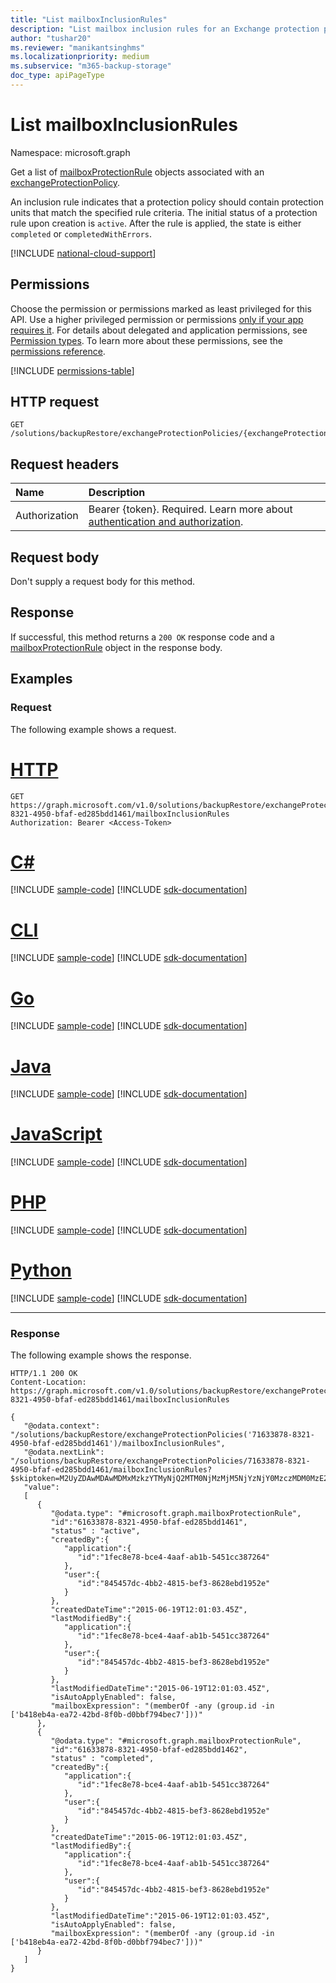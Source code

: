 ```yaml
---
title: "List mailboxInclusionRules"
description: "List mailbox inclusion rules for an Exchange protection policy."
author: "tushar20"
ms.reviewer: "manikantsinghms"
ms.localizationpriority: medium
ms.subservice: "m365-backup-storage"
doc_type: apiPageType
---
```


# List mailboxInclusionRules

Namespace: microsoft.graph

Get a list of [mailboxProtectionRule](../resources/mailboxprotectionrule.md) objects associated with an [exchangeProtectionPolicy](../resources/exchangeprotectionpolicy.md).

An inclusion rule indicates that a protection policy should contain protection units that match the specified rule criteria. The initial status of a protection rule upon creation is `active`. After the rule is applied, the state is either `completed` or `completedWithErrors`.

[!INCLUDE [national-cloud-support](../../includes/global-only.md)]

## Permissions

Choose the permission or permissions marked as least privileged for this API. Use a higher privileged permission or permissions [only if your app requires it](/graph/permissions-overview#best-practices-for-using-microsoft-graph-permissions). For details about delegated and application permissions, see [Permission types](/graph/permissions-overview#permission-types). To learn more about these permissions, see the [permissions reference](/graph/permissions-reference).

<!-- { "blockType": "permissions", "name": "exchangeprotectionpolicy_list_mailboxinclusionrules" } -->
[!INCLUDE [permissions-table](../includes/permissions/exchangeprotectionpolicy-list-mailboxinclusionrules-permissions.md)]

## HTTP request

<!-- {
  "blockType": "ignored"
}
-->
``` http
GET /solutions/backupRestore/exchangeProtectionPolicies/{exchangeProtectionPolicyId}/mailboxInclusionRules
```

## Request headers

|Name|Description|
|:---|:---|
|Authorization|Bearer {token}. Required. Learn more about [authentication and authorization](/graph/auth/auth-concepts).|

## Request body

Don't supply a request body for this method.

## Response

If successful, this method returns a `200 OK` response code and a [mailboxProtectionRule](../resources/mailboxprotectionrule.md) object in the response body.

## Examples

### Request

The following example shows a request.

# [HTTP](#tab/http)
<!-- {
  "blockType": "request",
  "name": "exchangeprotectionpolicy_list_mailboxinclusionrule"
}
-->
``` http
GET https://graph.microsoft.com/v1.0/solutions/backupRestore/exchangeProtectionPolicies/71633878-8321-4950-bfaf-ed285bdd1461/mailboxInclusionRules
Authorization: Bearer <Access-Token>
```

# [C#](#tab/csharp)
[!INCLUDE [sample-code](../includes/snippets/csharp/exchangeprotectionpolicy-list-mailboxinclusionrule-csharp-snippets.md)]
[!INCLUDE [sdk-documentation](../includes/snippets/snippets-sdk-documentation-link.md)]

# [CLI](#tab/cli)
[!INCLUDE [sample-code](../includes/snippets/cli/exchangeprotectionpolicy-list-mailboxinclusionrule-cli-snippets.md)]
[!INCLUDE [sdk-documentation](../includes/snippets/snippets-sdk-documentation-link.md)]

# [Go](#tab/go)
[!INCLUDE [sample-code](../includes/snippets/go/exchangeprotectionpolicy-list-mailboxinclusionrule-go-snippets.md)]
[!INCLUDE [sdk-documentation](../includes/snippets/snippets-sdk-documentation-link.md)]

# [Java](#tab/java)
[!INCLUDE [sample-code](../includes/snippets/java/exchangeprotectionpolicy-list-mailboxinclusionrule-java-snippets.md)]
[!INCLUDE [sdk-documentation](../includes/snippets/snippets-sdk-documentation-link.md)]

# [JavaScript](#tab/javascript)
[!INCLUDE [sample-code](../includes/snippets/javascript/exchangeprotectionpolicy-list-mailboxinclusionrule-javascript-snippets.md)]
[!INCLUDE [sdk-documentation](../includes/snippets/snippets-sdk-documentation-link.md)]

# [PHP](#tab/php)
[!INCLUDE [sample-code](../includes/snippets/php/exchangeprotectionpolicy-list-mailboxinclusionrule-php-snippets.md)]
[!INCLUDE [sdk-documentation](../includes/snippets/snippets-sdk-documentation-link.md)]

# [Python](#tab/python)
[!INCLUDE [sample-code](../includes/snippets/python/exchangeprotectionpolicy-list-mailboxinclusionrule-python-snippets.md)]
[!INCLUDE [sdk-documentation](../includes/snippets/snippets-sdk-documentation-link.md)]

---

### Response

The following example shows the response.
<!-- {
  "blockType": "response",
  "truncated": true,
  "@odata.type": "Collection(microsoft.graph.mailboxProtectionRule)"
}
-->
``` http
HTTP/1.1 200 OK
Content-Location: https://graph.microsoft.com/v1.0/solutions/backupRestore/exchangeProtectionPolicies/71633878-8321-4950-bfaf-ed285bdd1461/mailboxInclusionRules

{
   "@odata.context": "/solutions/backupRestore/exchangeProtectionPolicies('71633878-8321-4950-bfaf-ed285bdd1461')/mailboxInclusionRules",
   "@odata.nextLink": "/solutions/backupRestore/exchangeProtectionPolicies/71633878-8321-4950-bfaf-ed285bdd1461/mailboxInclusionRules?$skiptoken=M2UyZDAwMDAwMDMxMzkzYTMyNjQ2MTM0NjMzMjM5NjYzNjY0MzczMDM0MzE2NTYzNjEzNzMwNjIzNjMzMzg2MjM0MzM2NDM0MzUzNDMzMzc0MDc0Njg3MjY1NjE2NDJlNzYzMjAxZThmYjY4M2Y3ODAxMDAwMDg4NjA5ODdhNzgwMTAwMDB8MTYxNjk2NDUwOTgzMg%3d%3d",
   "value":
   [
      {
         "@odata.type": "#microsoft.graph.mailboxProtectionRule",
         "id":"61633878-8321-4950-bfaf-ed285bdd1461",
         "status" : "active",
         "createdBy":{
            "application":{
               "id":"1fec8e78-bce4-4aaf-ab1b-5451cc387264"
            },
            "user":{
               "id":"845457dc-4bb2-4815-bef3-8628ebd1952e"
            }
         },
         "createdDateTime":"2015-06-19T12:01:03.45Z",
         "lastModifiedBy":{
            "application":{
               "id":"1fec8e78-bce4-4aaf-ab1b-5451cc387264"
            },
            "user":{
               "id":"845457dc-4bb2-4815-bef3-8628ebd1952e"
            }
         },
         "lastModifiedDateTime":"2015-06-19T12:01:03.45Z",
         "isAutoApplyEnabled": false,
         "mailboxExpression": "(memberOf -any (group.id -in ['b418eb4a-ea72-42bd-8f0b-d0bbf794bec7']))"
      },
      {
         "@odata.type": "#microsoft.graph.mailboxProtectionRule",
         "id":"61633878-8321-4950-bfaf-ed285bdd1462",
         "status" : "completed",
         "createdBy":{
            "application":{
               "id":"1fec8e78-bce4-4aaf-ab1b-5451cc387264"
            },
            "user":{
               "id":"845457dc-4bb2-4815-bef3-8628ebd1952e"
            }
         },
         "createdDateTime":"2015-06-19T12:01:03.45Z",
         "lastModifiedBy":{
            "application":{
               "id":"1fec8e78-bce4-4aaf-ab1b-5451cc387264"
            },
            "user":{
               "id":"845457dc-4bb2-4815-bef3-8628ebd1952e"
            }
         },
         "lastModifiedDateTime":"2015-06-19T12:01:03.45Z",
         "isAutoApplyEnabled": false,
         "mailboxExpression": "(memberOf -any (group.id -in ['b418eb4a-ea72-42bd-8f0b-d0bbf794bec7']))"
      }
   ]
}
```
